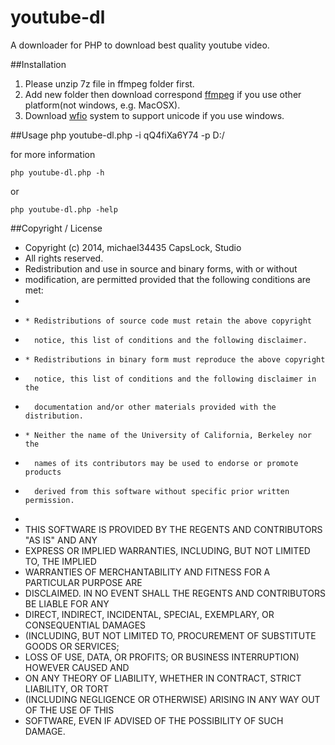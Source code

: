 youtube-dl
==========

A downloader for PHP to download best quality youtube video.

##Installation
1. Please unzip 7z file in ffmpeg folder first.  
2. Add new folder then download correspond [ffmpeg](https://www.ffmpeg.org/) if you use other platform(not windows, e.g. MacOSX).
3. Download [wfio](https://github.com/kenjiuno/php-wfio) system to support unicode if you use windows.

##Usage
	php youtube-dl.php -i qQ4fiXa6Y74 -p D:/

for more information 

	php youtube-dl.php -h

or

	php youtube-dl.php -help

##Copyright / License

* Copyright (c) 2014, michael34435 <at> CapsLock, Studio
* All rights reserved.
* Redistribution and use in source and binary forms, with or without
* modification, are permitted provided that the following conditions are met:
*
*     * Redistributions of source code must retain the above copyright
*       notice, this list of conditions and the following disclaimer.
*     * Redistributions in binary form must reproduce the above copyright
*       notice, this list of conditions and the following disclaimer in the
*       documentation and/or other materials provided with the distribution.
*     * Neither the name of the University of California, Berkeley nor the
*       names of its contributors may be used to endorse or promote products
*       derived from this software without specific prior written permission.
*
* THIS SOFTWARE IS PROVIDED BY THE REGENTS AND CONTRIBUTORS "AS IS" AND ANY
* EXPRESS OR IMPLIED WARRANTIES, INCLUDING, BUT NOT LIMITED TO, THE IMPLIED
* WARRANTIES OF MERCHANTABILITY AND FITNESS FOR A PARTICULAR PURPOSE ARE
* DISCLAIMED. IN NO EVENT SHALL THE REGENTS AND CONTRIBUTORS BE LIABLE FOR ANY
* DIRECT, INDIRECT, INCIDENTAL, SPECIAL, EXEMPLARY, OR CONSEQUENTIAL DAMAGES
* (INCLUDING, BUT NOT LIMITED TO, PROCUREMENT OF SUBSTITUTE GOODS OR SERVICES;
* LOSS OF USE, DATA, OR PROFITS; OR BUSINESS INTERRUPTION) HOWEVER CAUSED AND
* ON ANY THEORY OF LIABILITY, WHETHER IN CONTRACT, STRICT LIABILITY, OR TORT
* (INCLUDING NEGLIGENCE OR OTHERWISE) ARISING IN ANY WAY OUT OF THE USE OF THIS
* SOFTWARE, EVEN IF ADVISED OF THE POSSIBILITY OF SUCH DAMAGE.